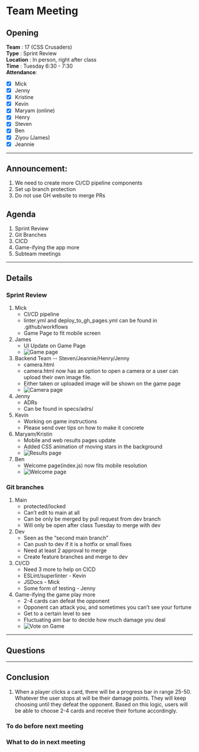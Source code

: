 # Team Meeting

## Opening 
**Team** : 17 (CSS Crusaders) <br>
**Type** : Sprint Review  <br>
**Location** : In person, right after class <br>
**Time** : Tuesday 6:30 - 7:30 <br>
**Attendance**: 
- [x] Mick
- [x] Jenny
- [x] Kristine
- [x] Kevin
- [X] Maryam (online)
- [x] Henry
- [x] Steven
- [x] Ben
- [x] Ziyou (James)
- [x] Jeannie 

---
## Announcement:
1. We need to create more CI/CD pipeline components
2. Set up branch protection
3. Do not use GH website to merge PRs
   
## Agenda
1. Sprint Review
2. Git Branches
3. CICD
4. Game-ifying the app more
5. Subteam meetings


---

## Details

### Sprint Review
1. Mick
    - CI/CD pipeline
    - linter.yml and deploy_to_gh_pages.yml can be found in .github/workflows
    - Game Page to fit mobile screen
2. James 
    - UI Update on Game Page 
    - ![Game page](/admin/meetings/imgs/game_page_05_23.png)
3. Backend Team -- Steven/Jeannie/Henry/Jenny 
    - camera.html
    - camera.html now has an option to open a camera or a user can upload their own image file.
    - Either taken or uploaded image will be shown on the game page
    - ![Camera page](/admin/meetings/imgs/camera_page_05_23.png)
4. Jenny
    - ADRs 
    - Can be found in specs/adrs/
5. Kevin
    - Working on game instructions
    - Please send over tips on how to make it concrete
6. Maryam/Kristin 
    - Mobile and web results pages update
    - Added CSS animation of moving stars in the background
    - ![Results page](/admin/meetings/imgs/results_page_05_23.png)
7. Ben
    - Welcome page(index.js) now fits mobile resolution
    - ![Welcome page](/admin/meetings/imgs/index_page_05_23.png)


### Git branches
1. Main
    - protected/locked
    - Can’t edit to main at all
    - Can be only be merged by pull request from dev branch
    - Will only be open after class Tuesday to merge with dev
2. Dev
    - Seen as the “second main branch” 
    - Can push to dev if it is a hotfix or small fixes
    - Need at least 2 approval to merge 
    - Create feature branches and merge to dev
3. CI/CD
    - Need 3 more to help on CICD
    - ESLint/superlinter - Kevin
    - JSDocs - Mick
    - Some form of testing - Jenny
4. Game-ifying the game play more
    - 2-4 cards can defeat the opponent
    - Opponent can attack you, and sometimes you can’t see your fortune
    - Get to a certain level to see
    - Fluctuating aim bar to decide how much damage you deal
    - ![Vote on Game](/admin/meetings/imgs/vote_on_game.png)


---
## Questions

---
## Conclusion 
1. When a player clicks a card, there will be a progress bar in range 25-50. Whatever the user stops at will be their damage points. They will keep choosing until they defeat the opponent. Based on this logic, users will be able to choose 2-4 cards and receive their fortune accordingly. 

### To do before next meeting

### What to do in next meeting 
